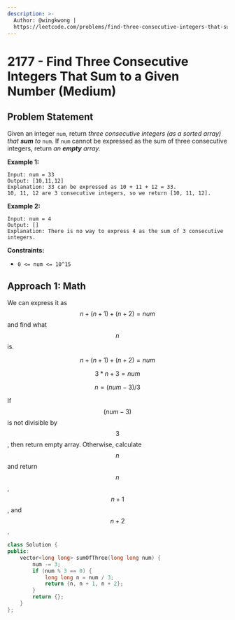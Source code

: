 ```yaml
---
description: >-
  Author: @wingkwong |
  https://leetcode.com/problems/find-three-consecutive-integers-that-sum-to-a-given-number/
---
```


# 2177 - Find Three Consecutive Integers That Sum to a Given Number (Medium)

## Problem Statement

Given an integer `num`, return _three consecutive integers (as a sorted array) that **sum** to_ `num`. If `num` cannot be expressed as the sum of three consecutive integers, return _an **empty** array._

**Example 1:**

```
Input: num = 33
Output: [10,11,12]
Explanation: 33 can be expressed as 10 + 11 + 12 = 33.
10, 11, 12 are 3 consecutive integers, so we return [10, 11, 12].
```

**Example 2:**

```
Input: num = 4
Output: []
Explanation: There is no way to express 4 as the sum of 3 consecutive integers.
```

**Constraints:**

* `0 <= num <= 10^15`

## Approach 1: Math

We can express it as $$n + (n + 1) + (n + 2) = num$$ and find what $$n$$ is.&#x20;

$$
n + (n + 1) + (n + 2) = num
$$

$$
3 * n + 3 = num
$$

$$
n = (num - 3) / 3
$$

If $$(num - 3)$$ is not divisible by $$3$$, then return empty array. Otherwise, calculate $$n$$ and return $$n$$, $$n + 1$$, and $$n + 2$$.

```cpp
class Solution {
public:
    vector<long long> sumOfThree(long long num) {
        num -= 3;
        if (num % 3 == 0) {
            long long n = num / 3;
            return {n, n + 1, n + 2};
        }
        return {};
    }
};
```
